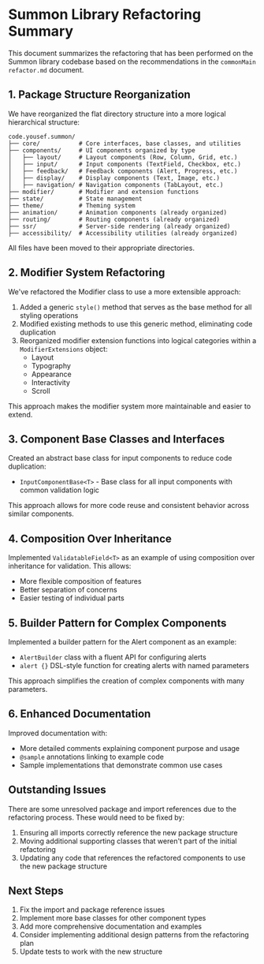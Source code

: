 # Summon Library Refactoring Summary

This document summarizes the refactoring that has been performed on the Summon library codebase based on the recommendations in the `commonMain refactor.md` document.

## 1. Package Structure Reorganization

We have reorganized the flat directory structure into a more logical hierarchical structure:

```
code.yousef.summon/
├── core/           # Core interfaces, base classes, and utilities
├── components/     # UI components organized by type
│   ├── layout/     # Layout components (Row, Column, Grid, etc.)
│   ├── input/      # Input components (TextField, Checkbox, etc.)
│   ├── feedback/   # Feedback components (Alert, Progress, etc.)
│   ├── display/    # Display components (Text, Image, etc.)
│   ├── navigation/ # Navigation components (TabLayout, etc.)
├── modifier/       # Modifier and extension functions
├── state/          # State management
├── theme/          # Theming system
├── animation/      # Animation components (already organized)
├── routing/        # Routing components (already organized)
├── ssr/            # Server-side rendering (already organized)
├── accessibility/  # Accessibility utilities (already organized)
```

All files have been moved to their appropriate directories.

## 2. Modifier System Refactoring

We've refactored the Modifier class to use a more extensible approach:

1. Added a generic `style()` method that serves as the base method for all styling operations
2. Modified existing methods to use this generic method, eliminating code duplication
3. Reorganized modifier extension functions into logical categories within a `ModifierExtensions` object:
   - Layout
   - Typography
   - Appearance
   - Interactivity
   - Scroll

This approach makes the modifier system more maintainable and easier to extend.

## 3. Component Base Classes and Interfaces

Created an abstract base class for input components to reduce code duplication:

- `InputComponentBase<T>` - Base class for all input components with common validation logic

This approach allows for more code reuse and consistent behavior across similar components.

## 4. Composition Over Inheritance

Implemented `ValidatableField<T>` as an example of using composition over inheritance for validation. This allows:

- More flexible composition of features
- Better separation of concerns
- Easier testing of individual parts

## 5. Builder Pattern for Complex Components

Implemented a builder pattern for the Alert component as an example:

- `AlertBuilder` class with a fluent API for configuring alerts
- `alert {}` DSL-style function for creating alerts with named parameters

This approach simplifies the creation of complex components with many parameters.

## 6. Enhanced Documentation

Improved documentation with:

- More detailed comments explaining component purpose and usage
- `@sample` annotations linking to example code
- Sample implementations that demonstrate common use cases

## Outstanding Issues

There are some unresolved package and import references due to the refactoring process. These would need to be fixed by:

1. Ensuring all imports correctly reference the new package structure
2. Moving additional supporting classes that weren't part of the initial refactoring
3. Updating any code that references the refactored components to use the new package structure

## Next Steps

1. Fix the import and package reference issues
2. Implement more base classes for other component types
3. Add more comprehensive documentation and examples
4. Consider implementing additional design patterns from the refactoring plan
5. Update tests to work with the new structure 